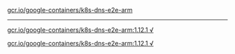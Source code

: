 [gcr.io/google-containers/k8s-dns-e2e-arm](https://hub.docker.com/r/anjia0532/google-containers.k8s-dns-e2e-arm/tags/) 

----
[gcr.io/google-containers/k8s-dns-e2e-arm:1.12.1 √](https://hub.docker.com/r/anjia0532/google-containers.k8s-dns-e2e-arm/tags/)

[gcr.io/google-containers/k8s-dns-e2e-arm:1.12.1 √](https://hub.docker.com/r/anjia0532/google-containers.k8s-dns-e2e-arm/tags/)

